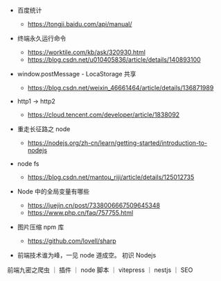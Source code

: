 - 百度统计

  - https://tongji.baidu.com/api/manual/

- 终端永久运行命令

  - https://worktile.com/kb/ask/320930.html
  - https://blog.csdn.net/u010405836/article/details/140893100

- window.postMessage - LocaStorage 共享

  - https://blog.csdn.net/weixin_46661464/article/details/136871989

- http1 -> http2

  - https://cloud.tencent.com/developer/article/1838092

- 重走长征路之 node

  - https://nodejs.org/zh-cn/learn/getting-started/introduction-to-nodejs

- node fs

  - https://blog.csdn.net/mantou_riji/article/details/125012735

- Node 中的全局变量有哪些

  - https://juejin.cn/post/7338006667509645348
  - https://www.php.cn/faq/757755.html

- 图片压缩 npm 库

  - https://github.com/lovell/sharp

- 前端技术谁为峰，一见 node 道成空。
  初识 Nodejs

前端九密之爬虫 ｜ 插件 ｜ node 脚本 ｜ vitepress ｜ nestjs ｜ SEO


